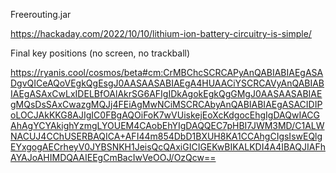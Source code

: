 Freerouting.jar

https://hackaday.com/2022/10/10/lithium-ion-battery-circuitry-is-simple/


Final key positions (no screen, no trackball)

https://ryanis.cool/cosmos/beta#cm:CrMBChcSCRCAPyAnQABIABIAEgASADgvQICeAQoVEgkQgEsgJ0AASAASABIAEgA4HUAACiYSCRCAVyAnQABIABIAEgASAxCwLxIDELBfOAlAkrSG6AFIgIDkAgokEgkQgGMgJ0AASAASABIAEgMQsDsSAxCwazgMQJj4FEiAgMwNCiMSCRCAbyAnQABIABIAEgASACIDIPoLOCJAkKKG8AJIgIC0FBgAQOiFoK7wVUiskejEoXcKdgocEhgIgDAQwIACGAhAgYCYAkighYzmgLYOUEM4CAobEhYIgDAQQEC7pHBI7JWM3MD/C1ALWNACUJ4CChUSERBAQICA+AFI44m854DbD1BXUH8KA1CCAhgCIgsIswEQlgEYxgogAECrheyV0JYBSNKH1JeisQcQAxiGICIGEKwBIKALKDI4A4IBAQJIAFhAYAJoAHIMDQAAIEEgCmBacIwVeOOJ/OzQcw==

